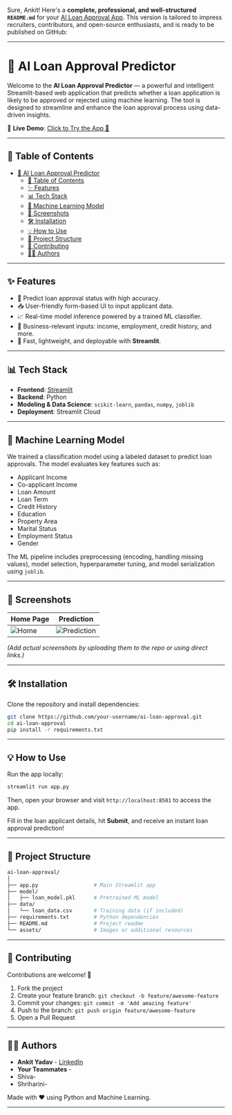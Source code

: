 Sure, Ankit! Here's a **complete, professional, and well-structured `README.md`** for your [AI Loan Approval App](https://ailoanapproval.streamlit.app/). This version is tailored to impress recruiters, contributors, and open-source enthusiasts, and is ready to be published on GitHub:

---

# 🏦 AI Loan Approval Predictor

Welcome to the **AI Loan Approval Predictor** — a powerful and intelligent Streamlit-based web application that predicts whether a loan application is likely to be approved or rejected using machine learning. The tool is designed to streamline and enhance the loan approval process using data-driven insights.

🔗 **Live Demo**: [Click to Try the App 🚀](https://ailoanapproval.streamlit.app/)

---

## 📌 Table of Contents

- [🏦 AI Loan Approval Predictor](#-ai-loan-approval-predictor)
  - [📌 Table of Contents](#-table-of-contents)
  - [✨ Features](#-features)
  - [📊 Tech Stack](#-tech-stack)
  - [🧠 Machine Learning Model](#-machine-learning-model)
  - [📸 Screenshots](#-screenshots)
  - [🛠️ Installation](#️-installation)
  - [💡 How to Use](#-how-to-use)
  - [📁 Project Structure](#-project-structure)
  - [🤝 Contributing](#-contributing)
  - [🙋‍♂️ Authors](#️-authors)

---

## ✨ Features

- 🔮 Predict loan approval status with high accuracy.
- 📥 User-friendly form-based UI to input applicant data.
- 📈 Real-time model inference powered by a trained ML classifier.
- 💼 Business-relevant inputs: income, employment, credit history, and more.
- 🎯 Fast, lightweight, and deployable with **Streamlit**.

---

## 📊 Tech Stack

- **Frontend**: [Streamlit](https://streamlit.io/)
- **Backend**: Python  
- **Modeling & Data Science**: `scikit-learn`, `pandas`, `numpy`, `joblib`
- **Deployment**: Streamlit Cloud

---

## 🧠 Machine Learning Model

We trained a classification model using a labeled dataset to predict loan approvals. The model evaluates key features such as:

- Applicant Income
- Co-applicant Income
- Loan Amount
- Loan Term
- Credit History
- Education
- Property Area
- Marital Status
- Employment Status
- Gender

The ML pipeline includes preprocessing (encoding, handling missing values), model selection, hyperparameter tuning, and model serialization using `joblib`.

---

## 📸 Screenshots

| Home Page | Prediction |
|-----------|------------|
| ![Home]() | ![Prediction](https://via.placeholder.com/400x200?text=Prediction+Result) |

*(Add actual screenshots by uploading them to the repo or using direct links.)*

---

## 🛠️ Installation

Clone the repository and install dependencies:

```bash
git clone https://github.com/your-username/ai-loan-approval.git
cd ai-loan-approval
pip install -r requirements.txt
```

---

## 💡 How to Use

Run the app locally:

```bash
streamlit run app.py
```

Then, open your browser and visit `http://localhost:8501` to access the app.

Fill in the loan applicant details, hit **Submit**, and receive an instant loan approval prediction!

---

## 📁 Project Structure

```bash
ai-loan-approval/
│
├── app.py                  # Main Streamlit app
├── model/
│   ├── loan_model.pkl      # Pretrained ML model
├── data/
│   └── loan_data.csv       # Training data (if included)
├── requirements.txt        # Python dependencies
├── README.md               # Project readme
└── assets/                 # Images or additional resources
```

---

## 🤝 Contributing

Contributions are welcome! 🙌

1. Fork the project  
2. Create your feature branch: `git checkout -b feature/awesome-feature`  
3. Commit your changes: `git commit -m 'Add amazing feature'`  
4. Push to the branch: `git push origin feature/awesome-feature`  
5. Open a Pull Request  

---


## 🙋‍♂️ Authors

- **Ankit Yadav** - [LinkedIn](https://www.linkedin.com/in/ankityadav-datasolver/)
- **Your Teammates** - 
- Shiva-
- Shriharini-

Made with ❤️ using Python and Machine Learning.

---
